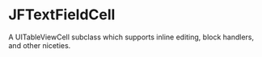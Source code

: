# JFTextFieldCell
A UITableViewCell subclass which supports inline editing, block handlers, and other niceties.
